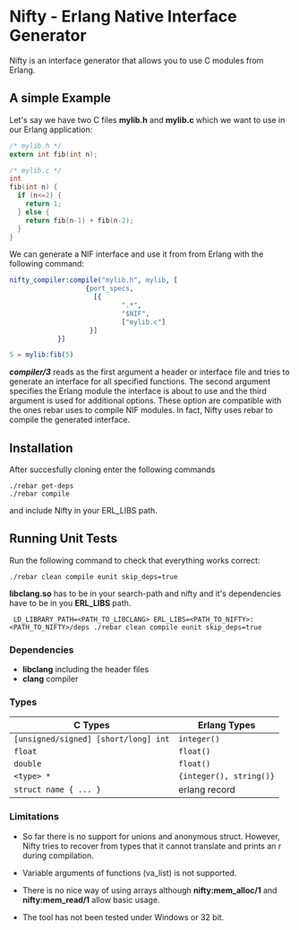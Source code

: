 # Nifty - Erlang Native Interface Generator

Nifty is an interface generator that allows you to use C modules from Erlang.

## A simple Example

Let's say we have two C files **mylib.h** and **mylib.c** which we want to use in our Erlang application:

```C
/* mylib.h */
extern int fib(int n);

/* mylib.c */
int
fib(int n) {
  if (n<=2) {
    return 1;
  } else {
    return fib(n-1) + fib(n-2);
  }
}

```

We can generate a NIF interface and use it from from Erlang with the following command:

```Erlang
nifty_compiler:compile("mylib.h", mylib, [
    			   {port_specs,
    			     [{
    						".*",
    						"$NIF",	
    						["mylib.c"]
    				}]
    		}]

5 = mylib:fib(5)
```

***compiler/3*** reads as the first argument a header or interface file and tries to generate an interface for all 
specified functions. The second argument specifies the Erlang module the interface is about to use and the third argument is used for additional options. These option are compatible with the ones rebar uses to compile NIF modules. 
In fact, Nifty uses rebar to compile the generated interface.

## Installation
After succesfully cloning enter the following commands

```
./rebar get-deps
./rebar compile
```

and include Nifty in your ERL_LIBS path.

## Running Unit Tests
Run the following command to check that everything works correct:
```
./rebar clean compile eunit skip_deps=true
```

**libclang.so** has to be in your search-path and nifty and it's dependencies have to be in you **ERL_LIBS** path.

```
 LD_LIBRARY_PATH=<PATH_TO_LIBCLANG> ERL_LIBS=<PATH_TO_NIFTY>:<PATH_TO_NIFTY>/deps ./rebar clean compile eunit skip_deps=true
```

### Dependencies
+ **libclang** including the header files
+ **clang** compiler

### Types

| C Types                                  | Erlang Types                 |
|------------------------------------------|------------------------------|
| ```[unsigned/signed] [short/long] int``` | ```integer()```              |
| ```float```                              | ```float()```                |
| ```double```                             | ```float()```                |
| ```<type> *```                           | ```{integer(), string()}```  |
| ```struct name { ... }```                | erlang record                |

### Limitations
+ So far there is no support for unions and anonymous struct. However, Nifty tries to recover from types that it cannot translate and prints an r during compilation. 

+ Variable arguments of functions (va_list) is not supported. 

+ There is no nice way of using arrays although **nifty:mem_alloc/1** and **nifty:mem_read/1** allow basic usage. 

+ The tool has not been tested under Windows or 32 bit.
